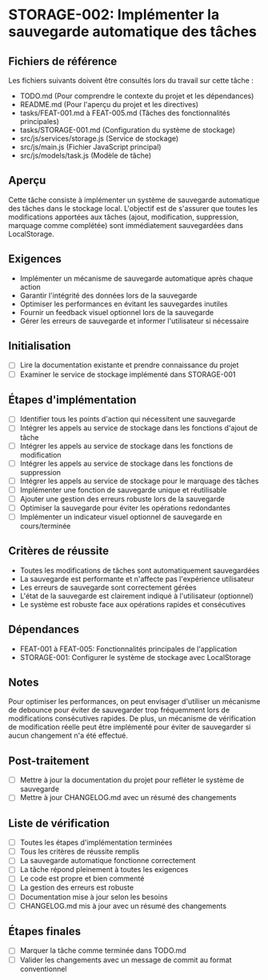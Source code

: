# STORAGE-002: Implémenter la sauvegarde automatique des tâches

## Fichiers de référence
Les fichiers suivants doivent être consultés lors du travail sur cette tâche :
- TODO.md (Pour comprendre le contexte du projet et les dépendances)
- README.md (Pour l'aperçu du projet et les directives)
- tasks/FEAT-001.md à FEAT-005.md (Tâches des fonctionnalités principales)
- tasks/STORAGE-001.md (Configuration du système de stockage)
- src/js/services/storage.js (Service de stockage)
- src/js/main.js (Fichier JavaScript principal)
- src/js/models/task.js (Modèle de tâche)

## Aperçu
Cette tâche consiste à implémenter un système de sauvegarde automatique des tâches dans le stockage local. L'objectif est de s'assurer que toutes les modifications apportées aux tâches (ajout, modification, suppression, marquage comme complétée) sont immédiatement sauvegardées dans LocalStorage.

## Exigences
- Implémenter un mécanisme de sauvegarde automatique après chaque action
- Garantir l'intégrité des données lors de la sauvegarde
- Optimiser les performances en évitant les sauvegardes inutiles
- Fournir un feedback visuel optionnel lors de la sauvegarde
- Gérer les erreurs de sauvegarde et informer l'utilisateur si nécessaire

## Initialisation
- [ ] Lire la documentation existante et prendre connaissance du projet
- [ ] Examiner le service de stockage implémenté dans STORAGE-001

## Étapes d'implémentation
- [ ] Identifier tous les points d'action qui nécessitent une sauvegarde
- [ ] Intégrer les appels au service de stockage dans les fonctions d'ajout de tâche
- [ ] Intégrer les appels au service de stockage dans les fonctions de modification
- [ ] Intégrer les appels au service de stockage dans les fonctions de suppression
- [ ] Intégrer les appels au service de stockage pour le marquage des tâches
- [ ] Implémenter une fonction de sauvegarde unique et réutilisable
- [ ] Ajouter une gestion des erreurs robuste lors de la sauvegarde
- [ ] Optimiser la sauvegarde pour éviter les opérations redondantes
- [ ] Implémenter un indicateur visuel optionnel de sauvegarde en cours/terminée

## Critères de réussite
- Toutes les modifications de tâches sont automatiquement sauvegardées
- La sauvegarde est performante et n'affecte pas l'expérience utilisateur
- Les erreurs de sauvegarde sont correctement gérées
- L'état de la sauvegarde est clairement indiqué à l'utilisateur (optionnel)
- Le système est robuste face aux opérations rapides et consécutives

## Dépendances
- FEAT-001 à FEAT-005: Fonctionnalités principales de l'application
- STORAGE-001: Configurer le système de stockage avec LocalStorage

## Notes
Pour optimiser les performances, on peut envisager d'utiliser un mécanisme de debounce pour éviter de sauvegarder trop fréquemment lors de modifications consécutives rapides. De plus, un mécanisme de vérification de modification réelle peut être implémenté pour éviter de sauvegarder si aucun changement n'a été effectué.

## Post-traitement
- [ ] Mettre à jour la documentation du projet pour refléter le système de sauvegarde
- [ ] Mettre à jour CHANGELOG.md avec un résumé des changements

## Liste de vérification
- [ ] Toutes les étapes d'implémentation terminées
- [ ] Tous les critères de réussite remplis
- [ ] La sauvegarde automatique fonctionne correctement
- [ ] La tâche répond pleinement à toutes les exigences
- [ ] Le code est propre et bien commenté
- [ ] La gestion des erreurs est robuste
- [ ] Documentation mise à jour selon les besoins
- [ ] CHANGELOG.md mis à jour avec un résumé des changements

## Étapes finales
- [ ] Marquer la tâche comme terminée dans TODO.md
- [ ] Valider les changements avec un message de commit au format conventionnel 